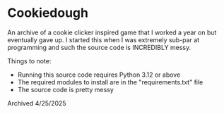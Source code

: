 # Cookiedough

An archive of a cookie clicker inspired game that I worked a year on but eventually gave up. I started this when I was extremely sub-par at programming and such the source code is INCREDIBLY messy.

Things to note:
 - Running this source code requires Python 3.12 or above
 - The required modules to install are in the "requirements.txt" file
 - The source code is pretty messy

Archived 4/25/2025
